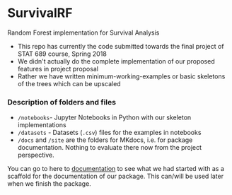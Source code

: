 # SurvivalRF

Random Forest implementation for Survival Analysis

* This repo has currently the code submitted towards the final project of STAT 689 course, Spring 2018
* We didn't actually do the complete implementation of our proposed features in project proposal
* Rather we have written minimum-working-examples or basic skeletons of the trees which can be upscaled

### Description of folders and files

* `/notebooks`- Jupyter Notebooks in Python with our skeleton implementations
* `/datasets` - Datasets (`.csv`) files for the examples in notebooks
* `/docs` and `/site` are the folders for MKdocs, i.e. for package documentation. Nothing to evaluate there now from the project perspective.

You can go to here to [documentation](https://nayanchaudhary.github.io/SurvivalRF/)
to see what we had started with as a scaffold for the documentation of our package.
This can/will be used later when we finish the package.
